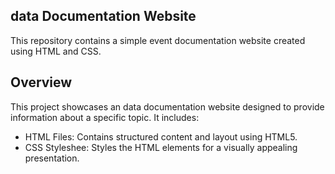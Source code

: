 ## data Documentation Website

This repository contains a simple event documentation website created using HTML and CSS.

## Overview

This project showcases an data documentation website designed to provide information about a specific topic. It includes:

- HTML Files: Contains structured content and layout using HTML5.
- CSS Styleshee: Styles the HTML elements for a visually appealing presentation.
